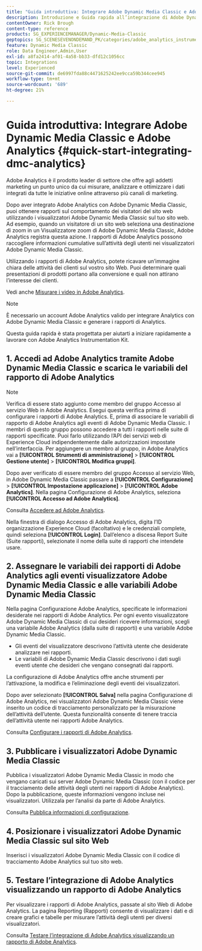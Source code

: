 ```yaml
---
title: "Guida introduttiva: Integrare Adobe Dynamic Media Classic e Adobe Analytics"
description: Introduzione e Guida rapida all’integrazione di Adobe Dynamic Media Classic e Adobe Analytics.
contentOwner: Rick Brough
content-type: reference
products: SG_EXPERIENCEMANAGER/Dynamic-Media-Classic
geptopics: SG_SCENESEVENONDEMAND_PK/categories/adobe_analytics_instrumentation_kit
feature: Dynamic Media Classic
role: Data Engineer,Admin,User
exl-id: a8fa2414-af01-4a58-bb33-dfd12c1056cc
topic: Integrations
level: Experienced
source-git-commit: de6997fda88c4471625242ee9cca59b344cee945
workflow-type: tm+mt
source-wordcount: '689'
ht-degree: 21%

---
```


# Guida introduttiva: Integrare Adobe Dynamic Media Classic e Adobe Analytics {#quick-start-integrating-dmc-analytics}

Adobe Analytics è il prodotto leader di settore che offre agli addetti marketing un punto unico da cui misurare, analizzare e ottimizzare i dati integrati da tutte le iniziative online attraverso più canali di marketing.

Dopo aver integrato Adobe Analytics con Adobe Dynamic Media Classic, puoi ottenere rapporti sul comportamento dei visitatori del sito web utilizzando i visualizzatori Adobe Dynamic Media Classic sul tuo sito web. Ad esempio, quando un visitatore di un sito web seleziona una destinazione di zoom in un Visualizzatore zoom di Adobe Dynamic Media Classic, Adobe Analytics registra questa azione. I rapporti di Adobe Analytics possono raccogliere informazioni cumulative sull’attività degli utenti nei visualizzatori Adobe Dynamic Media Classic.

Utilizzando i rapporti di Adobe Analytics, potete ricavare un’immagine chiara delle attività dei clienti sul vostro sito Web. Puoi determinare quali presentazioni di prodotti portano alla conversione e quali non attirano l’interesse dei clienti.

Vedi anche [Misurare i video in Adobe Analytics](https://experienceleague.adobe.com/en/docs/media-analytics/using/media-overview).

>[!NOTE]
>
>È necessario un account Adobe Analytics valido per integrare Analytics con Adobe Dynamic Media Classic e generare i rapporti di Analytics.

Questa guida rapida è stata progettata per aiutarti a iniziare rapidamente a lavorare con Adobe Analytics Instrumentation Kit.

## 1. Accedi ad Adobe Analytics tramite Adobe Dynamic Media Classic e scarica le variabili del rapporto di Adobe Analytics

>[!NOTE]
>
>Verifica di essere stato aggiunto come membro del gruppo Accesso al servizio Web in Adobe Analytics. Esegui questa verifica prima di configurare i rapporti di Adobe Analytics. E, prima di associare le variabili di rapporto di Adobe Analytics agli eventi di Adobe Dynamic Media Classic. I membri di questo gruppo possono accedere a tutti i rapporti nelle suite di rapporti specificate. Puoi farlo utilizzando l’API dei servizi web di Experience Cloud indipendentemente dalle autorizzazioni impostate nell’interfaccia. Per aggiungere un membro al gruppo, in Adobe Analytics vai a **[!UICONTROL Strumenti di amministrazione]** > **[!UICONTROL Gestione utente]** > **[!UICONTROL Modifica gruppi]**.

Dopo aver verificato di essere membro del gruppo Accesso al servizio Web, in Adobe Dynamic Media Classic passare a **[!UICONTROL Configurazione]** > **[!UICONTROL Impostazione applicazione]** > **[!UICONTROL Adobe Analytics]**. Nella pagina Configurazione di Adobe Analytics, seleziona **[!UICONTROL Accesso ad Adobe Analytics]**.

Consulta [Accedere ad Adobe Analytics](log-analytics.md#log_in_to_adobe_analytics).

Nella finestra di dialogo Accesso di Adobe Analytics, digita l’ID organizzazione Experience Cloud (facoltativo) e le credenziali complete, quindi seleziona **[!UICONTROL Login]**. Dall’elenco a discesa Report Suite (Suite rapporti), selezionate il nome della suite di rapporti che intendete usare.

## 2. Assegnare le variabili dei rapporti di Adobe Analytics agli eventi visualizzatore Adobe Dynamic Media Classic e alle variabili Adobe Dynamic Media Classic

Nella pagina Configurazione Adobe Analytics, specificate le informazioni desiderate nei rapporti di Adobe Analytics. Per ogni evento visualizzatore Adobe Dynamic Media Classic di cui desideri ricevere informazioni, scegli una variabile Adobe Analytics (dalla suite di rapporti) e una variabile Adobe Dynamic Media Classic.

* Gli eventi del visualizzatore descrivono l’attività utente che desiderate analizzare nei rapporti.
* Le variabili di Adobe Dynamic Media Classic descrivono i dati sugli eventi utente che desideri che vengano consegnati dai rapporti.

La configurazione di Adobe Analytics offre anche strumenti per l’attivazione, la modifica e l’eliminazione degli eventi dei visualizzatori.

Dopo aver selezionato **[!UICONTROL Salva]** nella pagina Configurazione di Adobe Analytics, nei visualizzatori Adobe Dynamic Media Classic viene inserito un codice di tracciamento personalizzato per la misurazione dell’attività dell’utente. Questa funzionalità consente di tenere traccia dell’attività utente nei rapporti Adobe Analytics.

Consulta [Configurare i rapporti di Adobe Analytics](configuring-analytics-reports.md#configuring_adobe_analytics_reports).

## 3. Pubblicare i visualizzatori Adobe Dynamic Media Classic

Pubblica i visualizzatori Adobe Dynamic Media Classic in modo che vengano caricati sui server Adobe Dynamic Media Classic (con il codice per il tracciamento delle attività degli utenti nei rapporti di Adobe Analytics). Dopo la pubblicazione, queste informazioni vengono incluse nei visualizzatori. Utilizzala per l’analisi da parte di Adobe Analytics.

Consulta [Pubblica informazioni di configurazione](publishing-analytics-configuration-information.md#publishing_adobe_analytics_configuration_information).

## 4. Posizionare i visualizzatori Adobe Dynamic Media Classic sul sito Web

Inserisci i visualizzatori Adobe Dynamic Media Classic con il codice di tracciamento Adobe Analytics sul tuo sito web.

## 5. Testare l’integrazione di Adobe Analytics visualizzando un rapporto di Adobe Analytics

Per visualizzare i rapporti di Adobe Analytics, passate al sito Web di Adobe Analytics. La pagina Reporting (Rapporti) consente di visualizzare i dati e di creare grafici e tabelle per misurare l’attività degli utenti per diversi visualizzatori.

Consulta [Testare l’integrazione di Adobe Analytics visualizzando un rapporto di Adobe Analytics](testing-integration-viewing-analytics-report.md#testing_the_integration_by_viewing_an_adobe_analytics_report).
